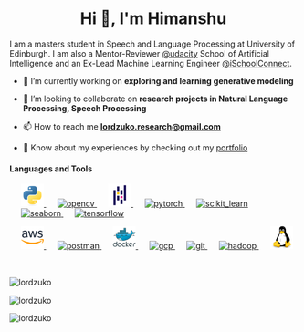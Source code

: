 <h1 align="center">Hi 👋, I'm Himanshu</h1>

I am a masters student in Speech and Language Processing at University of Edinburgh. I am also a Mentor-Reviewer [@udacity](https://www.udacity.com/) School of Artificial Intelligence and an Ex-Lead Machine Learning Engineer [@iSchoolConnect](https://ischoolconnect.com/en/).

- 🔭 I’m currently working on **exploring and learning generative modeling**

- 👯 I’m looking to collaborate on **research projects in Natural Language Processing, Speech Processing**

- 📫 How to reach me **lordzuko.research@gmail.com**
- 📄 Know about my experiences by checking out my [portfolio](https://lordzuko.github.io/)

<h4 align="left">Languages and Tools</h4>
<p align="left"> 
<a href="https://www.python.org" target="_blank" rel="noreferrer"> <img src="https://raw.githubusercontent.com/devicons/devicon/master/icons/python/python-original.svg" alt="python" width="40" height="40" style="padding-left: 20px"/> </a> <a href="https://opencv.org/" target="_blank" rel="noreferrer"> <img src="https://www.vectorlogo.zone/logos/opencv/opencv-icon.svg" alt="opencv" width="40" height="40" style="padding-left: 20px"/> </a> <a href="https://pandas.pydata.org/" target="_blank" rel="noreferrer"> <img src="https://raw.githubusercontent.com/devicons/devicon/2ae2a900d2f041da66e950e4d48052658d850630/icons/pandas/pandas-original.svg" alt="pandas" width="40" height="40" style="padding-left: 20px"/> </a> <a href="https://pytorch.org/" target="_blank" rel="noreferrer"> <img src="https://www.vectorlogo.zone/logos/pytorch/pytorch-icon.svg" alt="pytorch" width="40" height="40" style="padding-left: 20px"/> </a> <a href="https://scikit-learn.org/" target="_blank" rel="noreferrer"> <img src="https://upload.wikimedia.org/wikipedia/commons/0/05/Scikit_learn_logo_small.svg" alt="scikit_learn" width="40" height="40" style="padding-left: 20px"/> </a> <a href="https://seaborn.pydata.org/" target="_blank" rel="noreferrer"> <img src="https://seaborn.pydata.org/_images/logo-mark-lightbg.svg" alt="seaborn" width="40" height="40" style="padding-left: 20px"/> </a> <a href="https://www.tensorflow.org" target="_blank" rel="noreferrer"> <img src="https://www.vectorlogo.zone/logos/tensorflow/tensorflow-icon.svg" alt="tensorflow" width="40" height="40" style="padding-left: 20px"/> </a>

<a href="https://aws.amazon.com" target="_blank" rel="noreferrer"> <img src="https://raw.githubusercontent.com/devicons/devicon/master/icons/amazonwebservices/amazonwebservices-original-wordmark.svg" alt="aws" width="40" height="40" style="padding-left: 20px"/> </a> <a href="https://postman.com" target="_blank" rel="noreferrer"> <img src="https://www.vectorlogo.zone/logos/getpostman/getpostman-icon.svg" alt="postman" width="40" height="40" style="padding-left: 20px"/> </a> <a href="https://www.docker.com/" target="_blank" rel="noreferrer"> <img src="https://raw.githubusercontent.com/devicons/devicon/master/icons/docker/docker-original-wordmark.svg" alt="docker" width="40" height="40" style="padding-left: 20px"/> </a> <a href="https://cloud.google.com" target="_blank" rel="noreferrer"> <img src="https://www.vectorlogo.zone/logos/google_cloud/google_cloud-icon.svg" alt="gcp" width="40" height="40" style="padding-left: 20px"/> </a> <a href="https://git-scm.com/" target="_blank" rel="noreferrer"> <img src="https://www.vectorlogo.zone/logos/git-scm/git-scm-icon.svg" alt="git" width="40" height="40" style="padding-left: 20px"/> </a> <a href="https://hadoop.apache.org/" target="_blank" rel="noreferrer"> <img src="https://www.vectorlogo.zone/logos/apache_hadoop/apache_hadoop-icon.svg" alt="hadoop" width="40" height="40" style="padding-left: 20px"/> </a> <a href="https://www.linux.org/" target="_blank" rel="noreferrer"> <img src="https://raw.githubusercontent.com/devicons/devicon/master/icons/linux/linux-original.svg" alt="linux" width="40" height="40" style="padding-left: 20px"/> </a> 
 </p>

 <br/>


<p><img align="center" src="https://github-readme-stats-6gd4a49iq-lordzuko.vercel.app/api?username=lordzuko&count_private=true&theme=dark&hide_title=true&show_icons=true&locale=en" alt="lordzuko" /></p>

<p><img align="center" src="https://github-readme-streak-stats.herokuapp.com/?user=lordzuko&theme=dark" alt="lordzuko" /></p>

<p align="left"> <img src="https://komarev.com/ghpvc/?username=lordzuko&label=Profile%20views&color=0e75b6&style=flat" alt="lordzuko" /> </p>
